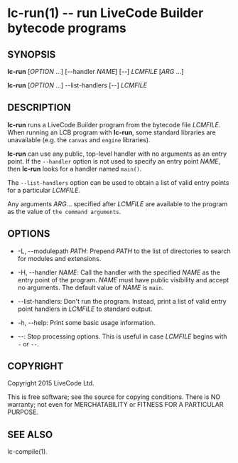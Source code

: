 lc-run(1) -- run LiveCode Builder bytecode programs
===================================================

## SYNOPSIS

**lc-run** [_OPTION_ ...] [--handler _NAME_] [--] _LCMFILE_ [_ARG_ ...]

**lc-run** [_OPTION_ ...] --list-handlers [--] _LCMFILE_

## DESCRIPTION

**lc-run** runs a LiveCode Builder program from the bytecode file _LCMFILE_.
When running an LCB program with **lc-run**, some standard libraries are
unavailable (e.g. the `canvas` and `engine` libraries).

**lc-run** can use any public, top-level handler with no arguments as an entry
point.  If the `--handler` option is not used to specify an entry point
_NAME_, then **lc-run** looks for a handler named `main()`.

The `--list-handlers` option can be used to obtain a list of valid entry points
for a particular _LCMFILE_.

Any arguments _ARG_... specified after _LCMFILE_ are available to the program as
the value of `the command arguments`.

## OPTIONS

* -L, --modulepath _PATH_:
  Prepend _PATH_ to the list of directories to search for modules and
  extensions.

* -H, --handler _NAME_:
  Call the handler with the specified _NAME_ as the entry point of the program.
  _NAME_ must have public visibility and accept no arguments.  The default value
  of _NAME_ is `main`.

* --list-handlers: Don't run the program.  Instead, print a list of valid entry
  point handlers in _LCMFILE_ to standard output.

* -h, --help: Print some basic usage information.

* --: Stop processing options.  This is useful in case _LCMFILE_ begins with `-`
  or `--`.

## COPYRIGHT

Copyright 2015 LiveCode Ltd.

This is free software; see the source for copying conditions.  There is NO
warranty; not even for MERCHATABILITY or FITNESS FOR A PARTICULAR PURPOSE.

## SEE ALSO

lc-compile(1).
